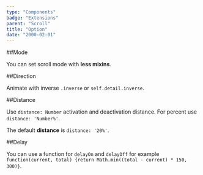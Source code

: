 ```yaml
---
type: "Components"
badge: "Extensions"
parent: "Scroll"
title: "Option"
date: "2000-02-01"
---
```


##Mode

You can set scroll mode with **less mixins**.

<demo>
  <div class="gatsby_demo_item" data-iframe="iframe/components/scroll/mode-infinite">
  </div>
  <div class="gatsby_demo_item" data-iframe="iframe/components/scroll/mode-scroll">
  </div>
  <div class="gatsby_demo_item" data-iframe="iframe/components/scroll/mode-visible">
  </div>
  <div class="gatsby_demo_item" data-iframe="iframe/components/scroll/mode-responsive">
  </div>
  <div class="gatsby_demo_item" data-iframe="iframe/components/scroll/mode-block">
  </div>
</demo>

##Direction

Animate with inverse `.inverse` or `self.detail.inverse`.

<demo>
  <div class="gatsby_demo_item" data-iframe="iframe/components/scroll/direction">
  </div>
</demo>

##Distance

Use `distance: Number` activation and deactivation distance. For percent use `distance: 'Number%'`.

The default **distance** is `distance: '20%'`.

<demo>
  <div class="gatsby_demo_item" data-iframe="iframe/components/scroll/distance">
  </div>
</demo>

##Delay

You can use a function for `delayOn` and `delayOff` for example `function(current, total) {return Math.min((total - current) * 150, 300)}`.

<demo>
  <div class="gatsby_demo_item" data-iframe="iframe/components/scroll/delay">
  </div>
</demo>
